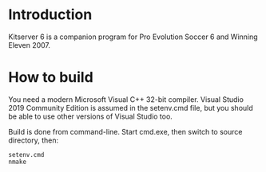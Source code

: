 # Introduction

Kitserver 6 is a companion program for Pro Evolution Soccer 6 and Winning Eleven 2007.

# How to build

You need a modern Microsoft Visual C++ 32-bit compiler.
Visual Studio 2019 Community Edition is assumed in the setenv.cmd file, but you
should be able to use other versions of Visual Studio too.

Build is done from command-line.
Start cmd.exe, then switch to source directory, then:

    setenv.cmd
    nmake

